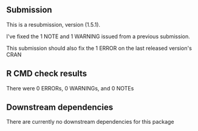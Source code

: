 ## Submission
This is a resubmission, version (1.5.1).

I've fixed the 1 NOTE and 1 WARNING issued from a previous submission.

This submission should also fix the 1 ERROR on the last released version's CRAN

## R CMD check results

There were 0 ERRORs, 0 WARNINGs, and 0 NOTEs

## Downstream dependencies
There are currently no downstream dependencies for this package
